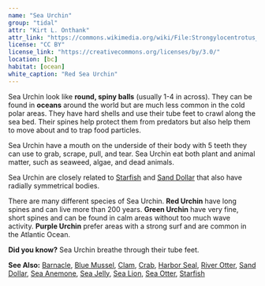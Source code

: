 ```yaml
---
name: "Sea Urchin"
group: "tidal"
attr: "Kirt L. Onthank"
attr_link: "https://commons.wikimedia.org/wiki/File:Strongylocentrotus_franciscanus.jpg"
license: "CC BY"
license_link: "https://creativecommons.org/licenses/by/3.0/"
location: [bc]
habitat: [ocean]
white_caption: "Red Sea Urchin"
---
```

Sea Urchin look like **round, spiny balls** (usually 1-4 in across). They can be found in **oceans** around the world but are much less common in the cold polar areas. They have hard shells and use their tube feet to crawl along the sea bed. Their spines help protect them from predators but also help them to move about and to trap food particles.

Sea Urchin have a mouth on the underside of their body with 5 teeth they can use to grab, scrape, pull, and tear. Sea Urchin eat both plant and animal matter, such as seaweed, algae, and dead animals.

Sea Urchin are closely related to [Starfish](/animals/starfish/) and [Sand Dollar](/animals/sandolr/) that also have radially symmetrical bodies.

There are many different species of Sea Urchin. **Red Urchin** have long spines and can live more than 200 years. **Green Urchin** have very fine, short spines and can be found in calm areas without too much wave activity. **Purple Urchin** prefer areas with a strong surf and are common in the Atlantic Ocean.

**Did you know?** Sea Urchin breathe through their tube feet.

<!-- generated, do not edit -->
**See Also:**
[Barnacle](/animals/barnacle/),
[Blue Mussel](/animals/blumussel/),
[Clam](/animals/clam/),
[Crab](/animals/crab/),
[Harbor Seal](/animals/harbseal/),
[River Otter](/animals/rivotter/),
[Sand Dollar](/animals/sandolr/),
[Sea Anemone](/animals/seaanem/),
[Sea Jelly](/animals/seajelly/),
[Sea Lion](/animals/sealion/),
[Sea Otter](/animals/seaotter/),
[Starfish](/animals/starfish/)

